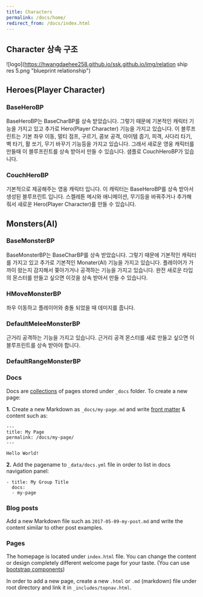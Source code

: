 ```yaml
---
title: Characters
permalink: /docs/home/
redirect_from: /docs/index.html
---
```


## Character 상속 구조

![logo](https://hwangdaehee258.github.io/ssk.github.io/img/relation ship res 5.png "blueprint relationship")

## Heroes(Player Character)
### BaseHeroBP

BaseHeroBP는 BaseCharBP를 상속 받았습니다. 그렇기 때문에 기본적인 캐릭터 기능을 가지고 있고 추가로 Hero(Player Character) 기능을 가지고 있습니다.
이 블루프린트는 기본 좌우 이동, 멀티 점프, 구르기, 콤보 공격, 아이템 줍기, 피격, 사다리 타기, 벽 타기, 활 쏘기, 무기 바꾸기 기능등을 가지고 있습니다.
 그래서 새로운 영웅 캐릭터를 만들때 이 블루프린트를 상속 받아서 만들 수 있습니다. 샘플로 CouchHeroBP가 있습니다.
 
### CouchHeroBP

기본적으로 제공해주는 영웅 캐릭터 입니다. 이 캐릭터는 BaseHeroBP를 상속 받아서 생성된 블루프린트 입니다. 스켈레톤 메시와 애니메이션, 무기등을 바꿔주거나 추가해 줘서 새로운 Hero(Player Character)를 만들 수 있습니다.

## Monsters(AI)
### BaseMonsterBP

BaseMonsterBP는 BaseCharBP를 상속 받았습니다. 그렇기 때문에 기본적인 캐릭터를 가지고 있고 추가로 기본적인 Monater(AI) 기능을 가지고 있습니다. 플레이어가 가까이 왔는지 감지해서 쫒아가거나 공격하는 기능을 가지고 있습니다.
완전 새로운 타입의 몬스터를 만들고 싶으면 이것을 상속 받아서 만들 수 있습니다.

### HMoveMonsterBP

좌우 이동하고 플레이어와 충돌 되었을 때 데미지를 줍니다.

### DefaultMeleeMonsterBP
 
근거리 공격하는 기능을 가지고 있습니다. 근거리 공격 몬스터를 새로 만들고 싶으면 이 블루프린트를 상속 받아야 합니다.

### DefaultRangeMonsterBP

### Docs

Docs are [collections](https://jekyllrb.com/docs/collections/) of pages stored under `_docs` folder. To create a new page:

**1.** Create a new Markdown as `_docs/my-page.md` and write [front matter](https://jekyllrb.com/docs/frontmatter/) & content such as:

```
---
title: My Page
permalink: /docs/my-page/
---

Hello World!
```

**2.** Add the pagename to `_data/docs.yml` file in order to list in docs navigation panel:

```
- title: My Group Title
  docs:
  - my-page
```

### Blog posts

Add a new Markdown file such as `2017-05-09-my-post.md` and write the content similar to other post examples.

### Pages

The homepage is located under `index.html` file. You can change the content or design completely different welcome page for your taste. (You can use [bootstrap components](http://getbootstrap.com/components/))

In order to add a new page, create a new `.html` or `.md` (markdown) file under root directory and link it in `_includes/topnav.html`.
